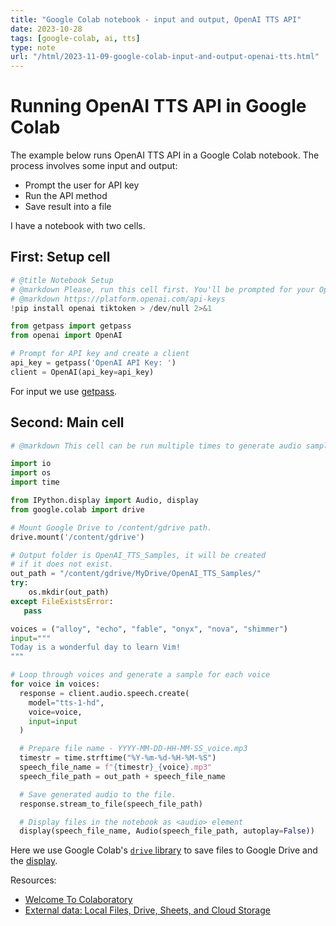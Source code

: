 ```yaml
---
title: "Google Colab notebook - input and output, OpenAI TTS API"
date: 2023-10-28
tags: [google-colab, ai, tts]
type: note
url: "/html/2023-11-09-google-colab-input-and-output-openai-tts.html"
---
```


# Running OpenAI TTS API in Google Colab

The example below runs OpenAI TTS API in a Google Colab notebook.
The process involves some input and output:
- Prompt the user for API key
- Run the API method
- Save result into a file

I have a notebook with two cells.

## First: Setup cell

```python
# @title Notebook Setup
# @markdown Please, run this cell first. You'll be prompted for your OpenAI API Keys.
# @markdown https://platform.openai.com/api-keys
!pip install openai tiktoken > /dev/null 2>&1

from getpass import getpass
from openai import OpenAI

# Prompt for API key and create a client
api_key = getpass('OpenAI API Key: ')
client = OpenAI(api_key=api_key)
```

For input we use [getpass](https://docs.python.org/3/library/getpass.html).

<!-- more -->

## Second: Main cell

```python
# @markdown This cell can be run multiple times to generate audio samples. All results will be saved to your Google Drive in the OpenAI_TTS_Samples folder.

import io
import os
import time

from IPython.display import Audio, display
from google.colab import drive

# Mount Google Drive to /content/gdrive path.
drive.mount('/content/gdrive')

# Output folder is OpenAI_TTS_Samples, it will be created
# if it does not exist.
out_path = "/content/gdrive/MyDrive/OpenAI_TTS_Samples/"
try:
    os.mkdir(out_path)
except FileExistsError:
   pass

voices = ("alloy", "echo", "fable", "onyx", "nova", "shimmer")
input="""
Today is a wonderful day to learn Vim!
"""

# Loop through voices and generate a sample for each voice
for voice in voices:
  response = client.audio.speech.create(
    model="tts-1-hd",
    voice=voice,
    input=input
  )

  # Prepare file name - YYYY-MM-DD-HH-MM-SS_voice.mp3
  timestr = time.strftime("%Y-%m-%d-%H-%M-%S")
  speech_file_name = f"{timestr}_{voice}.mp3"
  speech_file_path = out_path + speech_file_name

  # Save generated audio to the file.
  response.stream_to_file(speech_file_path)

  # Display files in the notebook as <audio> element
  display(speech_file_name, Audio(speech_file_path, autoplay=False))
```

Here we use Google Colab's [`drive` library](https://colab.research.google.com/notebooks/io.ipynb#scrollTo=u22w3BFiOveA) to save files to Google Drive and the [display](https://ipython.readthedocs.io/en/stable/api/generated/IPython.display.html).

Resources:

* [Welcome To Colaboratory](https://colab.research.google.com/)
* [External data: Local Files, Drive, Sheets, and Cloud Storage](https://colab.research.google.com/notebooks/io.ipynb)
